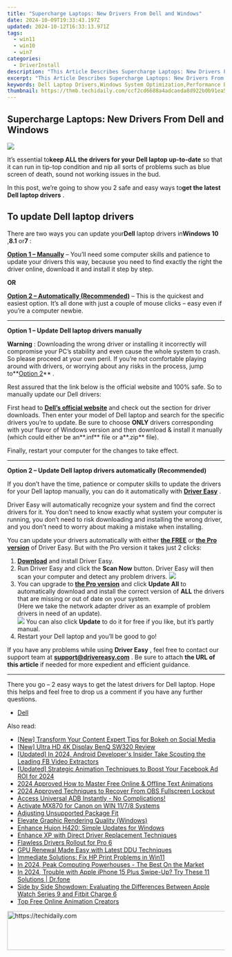 ```yaml
---
title: "Supercharge Laptops: New Drivers From Dell and Windows"
date: 2024-10-09T19:33:43.197Z
updated: 2024-10-12T16:33:13.971Z
tags:
  - win11
  - win10
  - win7
categories:
  - DriverInstall
description: "This Article Describes Supercharge Laptops: New Drivers From Dell and Windows"
excerpt: "This Article Describes Supercharge Laptops: New Drivers From Dell and Windows"
keywords: Dell Laptop Drivers,Windows System Optimization,Performance Boosting Software for Laptops,Latest Dell Laptop Enhancements,Windows Compatibility Updates for Laptops,Optimize Dell Laptop Performance,Dell New Driver Release Guide
thumbnail: https://thmb.techidaily.com/ccf2cd6688a4adcaeda8d922b0b91ea561ec3cf2936a8b4a71d20d4455d103fb.jpg
---
```


## Supercharge Laptops: New Drivers From Dell and Windows

![](https://images.drivereasy.com/wp-content/uploads/2018/08/img_5b7a8e7292419.jpg)

 It’s essential to**keep ALL the drivers for your Dell laptop up-to-date** so that it can run in tip-top condition and nip all sorts of problems such as blue screen of death, sound not working issues in the bud.

 In this post, we’re going to show you 2 safe and easy ways to**get the latest Dell laptop drivers** .

## To update Dell laptop drivers

 There are two ways you can update your**Dell** laptop drivers in**Windows 10** ,**8.1** or**7** :

[**Option 1 – Manually**](#O1) – You’ll need some computer skills and patience to update your drivers this way, because you need to find exactly the right the driver online, download it and install it step by step.

**OR**

[**Option 2 – Automatically (Recommended)**](#O2) – This is the quickest and easiest option. It’s all done with just a couple of mouse clicks – easy even if you’re a computer newbie.

---

 **Option 1 – Update Dell laptop drivers manually**

**Warning** : Downloading the wrong driver or installing it incorrectly will compromise your PC’s stability and even cause the whole system to crash. So please proceed at your own peril. If you’re not comfortable playing around with drivers, or worrying about any risks in the process, jump to**[Option 2](#O2)** .

 Rest assured that the link below is the official website and 100% safe. So to manually update our Dell drivers:

 First head to **[Dell’s official website](https://shop-links.co/link/?exclusive=1&publisher_slug=itechdaily19598&url=https%3A%2F%2Fwww.dell.com%2Fen-us)** [](https://shop-links.co/link/?exclusive=1&publisher_slug=itechdaily19598&url=https%3A%2F%2Fwww.dell.com%2Fen-us) and check out the section for driver downloads. Then enter your model of Dell laptop and search for the specific drivers you’re to update. Be sure to choose **ONLY** drivers corresponding with your flavor of Windows version and then download & install it manually (which could either be an**.inf** file or a**.zip** file).

Finally, restart your computer for the changes to take effect.

---

 **Option 2 – Update Dell laptop drivers automatically (Recommended)**

 If you don’t have the time, patience or computer skills to update the  drivers for your Dell laptop manually, you can do it automatically with **[Driver Easy](https://tools.techidaily.com/drivereasy/download/)**  .

 Driver Easy will automatically recognize your system and find the correct drivers for it. You don’t need to know exactly what system your computer is running, you don’t need to risk downloading and installing the wrong driver, and you don’t need to worry about making a mistake when installing.

 You can update your drivers automatically with either **[the FREE](https://tools.techidaily.com/drivereasy/download/)**  or **[the Pro version](https://tools.techidaily.com/drivereasy/download/)**  of Driver Easy. But with the Pro version it takes just 2 clicks:

1. **[Download](https://tools.techidaily.com/drivereasy/download/)**  and install Driver Easy.
2. Run Driver Easy and click the **Scan Now** button. Driver Easy will then scan your computer and detect any problem drivers. ![](https://images.drivereasy.com/wp-content/uploads/2018/07/img_5b5aefd675a7c.jpg)
3. You can upgrade to **[the Pro version](https://tools.techidaily.com/drivereasy/download/)**  and click **Update All** to automatically download and install the correct version of **ALL**  the drivers that are missing or out of date on your system.  
 (Here we take the network adapter driver as an example of problem drivers in need of an update).  
![](https://images.drivereasy.com/wp-content/uploads/2018/07/img_5b5af0deb80ba.jpg) You can also click **Update**   to do it for free if you like, but it’s partly manual.
4. Restart your Dell laptop and you’ll be good to go!

 If you have any problems while using **Driver Easy** , feel free to contact our support team at **<support@drivereasy.com>** . Be sure to attach **the URL of this article** if needed for more expedient and efficient guidance.

---

 There you go – 2 easy ways to get the latest drivers for Dell laptop. Hope this helps and feel free to drop us a comment if you have any further questions.

* [Dell](https://tools.techidaily.com/drivereasy/download/)

<ins class="adsbygoogle"
     style="display:block"
     data-ad-format="autorelaxed"
     data-ad-client="ca-pub-7571918770474297"
     data-ad-slot="1223367746"></ins>

<ins class="adsbygoogle"
     style="display:block"
     data-ad-client="ca-pub-7571918770474297"
     data-ad-slot="8358498916"
     data-ad-format="auto"
     data-full-width-responsive="true"></ins>

<span class="atpl-alsoreadstyle">Also read:</span>
<div><ul>
<li><a href="https://instagram-clips.techidaily.com/new-transform-your-content-expert-tips-for-bokeh-on-social-media/"><u>[New] Transform Your Content Expert Tips for Bokeh on Social Media</u></a></li>
<li><a href="https://fox-http.techidaily.com/new-ultra-hd-4k-display-benq-sw320-review/"><u>[New] Ultra HD 4K Display BenQ SW320 Review</u></a></li>
<li><a href="https://facebook-videos.techidaily.com/updated-in-2024-android-developers-insider-take-scouting-the-leading-fb-video-extractors/"><u>[Updated] In 2024, Android Developer's Insider Take Scouting the Leading FB Video Extractors</u></a></li>
<li><a href="https://facebook-video-recording.techidaily.com/updated-strategic-animation-techniques-to-boost-your-facebook-ad-roi-for-2024/"><u>[Updated] Strategic Animation Techniques to Boost Your Facebook Ad ROI for 2024</u></a></li>
<li><a href="https://fox-http.techidaily.com/2024-approved-how-to-master-free-online-and-offline-text-animations/"><u>2024 Approved How to Master Free Online & Offline Text Animations</u></a></li>
<li><a href="https://video-screen-grab.techidaily.com/2024-approved-techniques-to-recover-from-obs-fullscreen-lockout/"><u>2024 Approved Techniques to Recover From OBS Fullscreen Lockout</u></a></li>
<li><a href="https://driver-install.techidaily.com/access-universal-adb-instantly-no-complications/"><u>Access Universal ADB Instantly - No Complications!</u></a></li>
<li><a href="https://driver-install.techidaily.com/activate-mx870-for-canon-on-win-1178-systems/"><u>Activate MX870 for Canon on WIN 11/7/8 Systems</u></a></li>
<li><a href="https://driver-install.techidaily.com/adjusting-unsupported-package-fit/"><u>Adjusting Unsupported Package Fit</u></a></li>
<li><a href="https://driver-install.techidaily.com/elevate-graphic-rendering-quality-windows/"><u>Elevate Graphic Rendering Quality (Windows)</u></a></li>
<li><a href="https://driver-install.techidaily.com/enhance-huion-h420-simple-updates-for-windows/"><u>Enhance Huion H420: Simple Updates for Windows</u></a></li>
<li><a href="https://driver-install.techidaily.com/enhance-xp-with-direct-driver-replacement-techniques/"><u>Enhance XP with Direct Driver Replacement Techniques</u></a></li>
<li><a href="https://driver-install.techidaily.com/flawless-drivers-rollout-for-pro-6/"><u>Flawless Drivers Rollout for Pro 6</u></a></li>
<li><a href="https://driver-install.techidaily.com/gpu-renewal-made-easy-with-latest-ddu-techniques/"><u>GPU Renewal Made Easy with Latest DDU Techniques</u></a></li>
<li><a href="https://driver-install.techidaily.com/immediate-solutions-fix-hp-print-problems-in-win11/"><u>Immediate Solutions: Fix HP Print Problems in Win11</u></a></li>
<li><a href="https://extra-guidance.techidaily.com/in-2024-peak-computing-powerhouses-the-best-on-the-market/"><u>In 2024, Peak Computing Powerhouses - The Best On the Market</u></a></li>
<li><a href="https://iphone-unlock.techidaily.com/in-2024-trouble-with-apple-iphone-15-plus-swipe-up-try-these-11-solutions-drfone-by-drfone-ios/"><u>In 2024, Trouble with Apple iPhone 15 Plus Swipe-Up? Try These 11 Solutions | Dr.fone</u></a></li>
<li><a href="https://buynow-tips.techidaily.com/side-by-side-showdown-evaluating-the-differences-between-apple-watch-series-9-and-fitbit-charge-6/"><u>Side by Side Showdown: Evaluating the Differences Between Apple Watch Series 9 and Fitbit Charge 6</u></a></li>
<li><a href="https://some-knowledge.techidaily.com/top-free-online-animation-creators/"><u>Top Free Online Animation Creators</u></a></li>
</ul></div>

<!-- affiliate ads begin -->
<a href="https://unicoeye.pxf.io/c/5597632/2134494/18498" target="_top" id="2134494">
  <img src="//a.impactradius-go.com/display-ad/18498-2134494" border="0" alt="https://techidaily.com" width="721" height="90"/>
</a>
<img height="0" width="0" src="https://unicoeye.pxf.io/i/5597632/2134494/18498" style="position:absolute;visibility:hidden;" border="0" />
<!-- affiliate ads end -->

